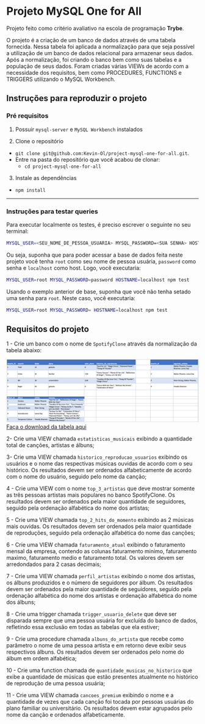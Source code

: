 # Projeto MySQL One for All

Projeto feito como critério avaliativo na escola de programação **Trybe**.

O projeto é a criação de um banco de dados através de uma tabela fornecida. Nessa tabela foi aplicada a normalização para que seja possível a utilização de um banco de dados relacional para armazenar seus dados. Após a normalização, foi criando o banco bem como suas tabelas e a população de seus dados. Foram criadas várias VIEWs de acordo com a necessidade dos requisitos, bem como PROCEDURES, FUNCTIONS e TRIGGERS utilizando o MySQL Workbench.

## Instruções para reproduzir o projeto

### Pré requisitos

1. Possuir `mysql-server` e `MySQL Workbench` instalados

2. Clone o repositório
  * `git clone git@github.com:Kevin-Ol/project-mysql-one-for-all.git`.
  * Entre na pasta do repositório que você acabou de clonar:
    * `cd project-mysql-one-for-all`

3. Instale as dependências
  * `npm install`

---

### Instruções para testar queries

Para executar localmente os testes, é preciso escrever o seguinte no seu terminal:
```sh
MYSQL_USER=<SEU_NOME_DE_PESSOA_USUARIA> MYSQL_PASSWORD=<SUA SENHA> HOSTNAME=<NOME_DO_HOST> npm test
```

Ou seja, suponha que para poder acessar a base de dados feita neste projeto você tenha `root` como seu nome de pessoa usuária, `password` como senha e `localhost` como host. Logo, você executaria:
```sh
MYSQL_USER=root MYSQL_PASSWORD=password HOSTNAME=localhost npm test
```

Usando o exemplo anterior de base, suponha que você não tenha setado uma senha para `root`. Neste caso, você executaria:
```sh
MYSQL_USER=root MYSQL_PASSWORD= HOSTNAME=localhost npm test
  ```

## Requisitos do projeto 

1 - Crie um banco com o nome de `SpotifyClone` através da normalização da tabela abaixo:

![Tabela não normalizada "Spotify Clone"](./images/non-normalized-tables.png)
[Faça o download da tabela aqui](./SpotifyClone-Non-NormalizedTable.xlsx)

2- Crie uma VIEW chamada `estatisticas_musicais` exibindo a quantidade total de canções, artistas e álbuns;

3- Crie uma VIEW chamada `historico_reproducao_usuarios` exibindo os usuários e o nome das respectivas músicas ouvidas de acordo com o seu histórico. Os resultados devem ser ordenados alfabeticamente de acordo com o nome do usuário, seguido pelo nome da canção;

4 - Crie uma VIEW com o nome `top_3_artistas` que deve mostrar somente as três pessoas artistas mais populares no banco SpotifyClone. Os resultados devem ser ordenados pela maior quantidade de seguidores, seguido pela ordenação alfabética do nome dos artistas;

5 - Crie uma VIEW chamada `top_2_hits_do_momento` exibindo as 2 músicas mais ouvidas. Os resultados devem ser ordenados pela maior quantidade de reproduções, seguido pela ordenação alfabética do nome das canções;

6 - Crie uma VIEW chamada `faturamento_atual` exibindo o faturamento mensal da empresa, contendo as colunas faturamento minimo, faturamento maximo, faturamento medio e faturamento total. Os valores devem ser arredondados para 2 casas decimais;

7 - Crie uma VIEW chamada `perfil_artistas` exibindo o nome dos artistas, os álbuns produzidos e o número de seguidores por álbum. Os resultados devem ser ordenados pela maior quantidade de seguidores, seguido pela ordenação alfabética do nome dos artistas e ordenação alfabética do nome dos álbuns;

8 - Crie uma trigger chamada `trigger_usuario_delete` que deve ser disparada sempre que uma pessoa usuária for excluída do banco de dados, refletindo essa exclusão em todas as tabelas que ela estiver;

9 - Crie uma procedure chamada `albuns_do_artista` que recebe como parâmetro o nome de uma pessoa artista e em retorno deve exibir seus respectivos álbuns. Os resultados devem ser ordenados pelo nome do álbum em ordem alfabética;

10 - Crie uma function chamada de `quantidade_musicas_no_historico` que exibe a quantidade de músicas que estão presentes atualmente no histórico de reprodução de uma pessoa usuária;

11 - Crie uma VIEW chamada `cancoes_premium` exibindo o nome e a quantidade de vezes que cada canção foi tocada por pessoas usuárias do plano familiar ou universitário. Os resultados devem estar agrupados pelo nome da canção e ordenados alfabeticamente.
